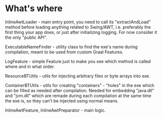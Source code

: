 # What's where

InlineAwtLoader - main entry point, you need to call its "extractAndLoad" method
before loading anything related to Swing/AWT, i.e. preferably the first thing
your app does, or just after initializing logging. For now consider it the only
"public API".

ExecutableNameFinder - utility class to find the exe's name during compilation,
meant to be used from custom Graal Features.

LogFeature - simple Feature just to make you see which method is called where
and in what order.

ResourceBTUtils - utils for injecting arbitrary files or byte arrays into exe.

ContainerBTUtils - utils for creating "containers" - "holes" in the exe which
can be filled as needed after compilation. Needed for embedding "java.dll" and
"jvm.dll" which are remade during each compilation at the same time the exe is,
so they can't be injected using normal means.

InlineAwtFeature, InlineAwtPreparator - main logic.

